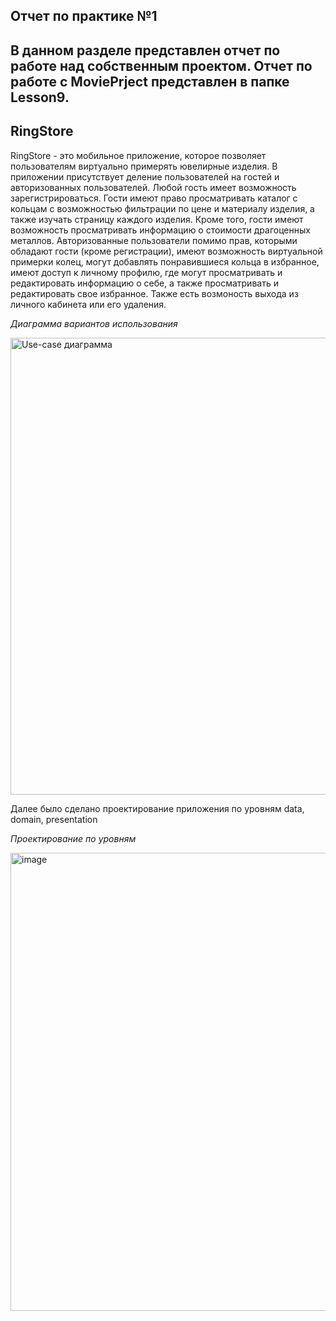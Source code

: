 **Отчет по практике №1**
---

В данном разделе представлен отчет по работе над собственным проектом. Отчет по работе с MoviePrject представлен в папке Lesson9.
---
RingStore
---

RingStore - это мобильное приложение, которое позволяет пользователям виртуально примерять ювелирные изделия. В приложении присутствует деление пользователей на гостей и авторизованных пользователей. Любой гость имеет возможность зарегистрироваться. Гости имеют право просматривать каталог с кольцам с возможностью фильтрации по цене и материалу изделия, а также изучать страницу каждого изделия. Кроме того, гости имеют возможность просматривать информацию о стоимости драгоценных металлов. Авторизованные пользователи помимо прав, которыми обладают гости (кроме регистрации), имеют возможность виртуальной примерки колец, могут добавлять понравившиеся кольца в избранное, имеют доступ к личному профилю, где могут просматривать и редактировать информацию о себе, а также просматривать и редактировать свое избранное. Также есть возмоность выхода из личного кабинета или его удаления.

*Диаграмма вариантов использования*

<img width="1261" height="731" alt="Use-case диаграмма" src="https://github.com/user-attachments/assets/778fa54c-3b77-43dc-bf33-0f91063b6512" />

Далее было сделано проектирование приложения по уровням data, domain, presentation

*Проектирование по уровням*

<img width="1006" height="733" alt="image" src="https://github.com/user-attachments/assets/fae049a1-7d16-4a28-a3bd-2330b1daffa5" />

